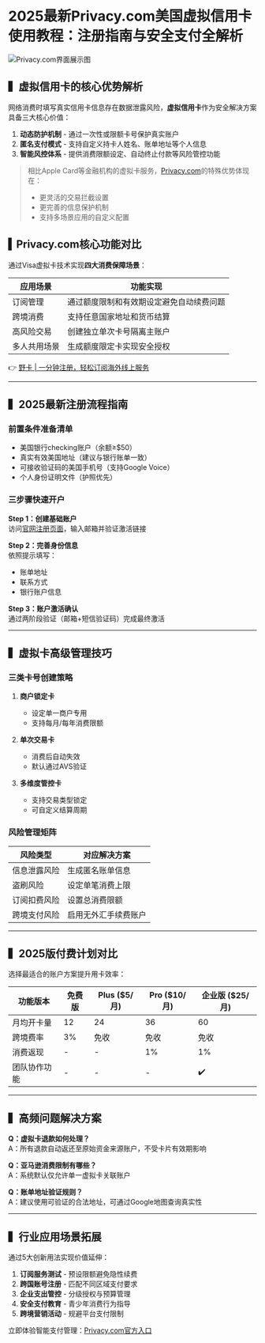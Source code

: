 # 2025最新Privacy.com美国虚拟信用卡使用教程：注册指南与安全支付全解析

![Privacy.com界面展示图](https://bbtdd.com/wp-content/uploads/img/09476198086524.webp)

## ▍虚拟信用卡的核心优势解析
网络消费时填写真实信用卡信息存在数据泄露风险，**虚拟信用卡**作为安全解决方案具备三大核心价值：
1. **动态防护机制** - 通过一次性或限额卡号保护真实账户
2. **匿名支付模式** - 支持自定义持卡人姓名、账单地址等个人信息
3. **智能风控体系** - 提供消费限额设定、自动终止付款等风险管控功能

> 相比Apple Card等金融机构的虚拟卡服务，[Privacy.com](https://bbtdd.com/yeka)的特殊优势体现在：
> - 更灵活的交易拦截设置
> - 更完善的信息保护机制
> - 支持多场景应用的自定义配置

## ▍Privacy.com核心功能对比
通过Visa虚拟卡技术实现**四大消费保障场景**：

| 应用场景         | 功能实现                                                                 |
|------------------|--------------------------------------------------------------------------|
| 订阅管理         | 通过额度限制和有效期设定避免自动续费问题                                 |
| 跨境消费         | 支持任意国家地址和货币结算                                               |
| 高风险交易       | 创建独立单次卡号隔离主账户                                               |
| 多人共用场景     | 生成额度限定卡实现安全授权                                               

👉 [野卡 | 一分钟注册，轻松订阅海外线上服务](https://bbtdd.com/yeka)

---

## ▍2025最新注册流程指南
### 前置条件准备清单
- 美国银行checking账户（余额≥$50）
- 真实有效美国地址（建议与银行账单一致）
- 可接收验证码的美国手机号（支持Google Voice）
- 个人身份证明文件（护照优先）

### 三步骤快速开户
**Step 1：创建基础账户**  
访问[官网注册页面](https://bbtdd.com/yeka)，输入邮箱并验证激活链接

**Step 2：完善身份信息**  
依照提示填写：
- 账单地址
- 联系方式
- 银行账户信息 

**Step 3：账户激活确认**  
通过两阶段验证（邮箱+短信验证码）完成最终激活

---

## ▍虚拟卡高级管理技巧
### 三类卡号创建策略
1. **商户锁定卡**  
   - 设定单一商户专用
   - 支持每月/每年消费限额

2. **单次交易卡**  
   - 消费后自动失效
   - 默认通过AVS验证

3. **多维度管控卡**  
   - 支持交易类型锁定
   - 可自定义结算周期

### 风险管理矩阵
| 风险类型         | 对应解决方案                     |
|------------------|--------------------------------|
| 信息泄露风险     | 生成匿名账单信息                |
| 盗刷风险         | 设定单笔消费上限                |
| 订阅扣费风险     | 设置总消费限额                  |
| 跨境支付风险     | 启用无外汇手续费账户            |

---

## ▍2025版付费计划对比
选择最适合的账户方案提升用卡效率：

| 功能版本         | 免费版   | Plus ($5/月) | Pro ($10/月) | 企业版 ($25/月) |
|------------------|---------|-------------|-------------|---------------|
| 月均开卡量       | 12      | 24          | 36          | 60            |
| 跨境费率         | 3%      | 免收         | 免收         | 免收           |
| 消费返现         | -       | -           | 1%          | 1%            |
| 团队协作功能     | -       | -           | -           | ✔️            |

---

## ▍高频问题解决方案
**Q：虚拟卡退款如何处理？**  
A：所有退款自动返还至原始资金来源账户，不受卡片有效期影响

**Q：亚马逊消费限制有哪些？**  
A：系统默认仅允许单一虚拟卡关联账户

**Q：账单地址验证规则？**  
A：建议使用可验证的合法地址，可通过Google地图查询真实性

---

## ▍行业应用场景拓展
通过5大创新用法实现价值延伸：
1. **订阅服务测试** - 预设限额避免隐性续费
2. **跨国账号注册** - 匹配不同区域支付要求
3. **企业支出管控** - 分级授权与预算管理
4. **安全支付教育** - 青少年消费行为指导
5. **跨境营销活动** - 规避平台支付限制

立即体验智能支付管理：[Privacy.com官方入口](https://bbtdd.com/yeka)